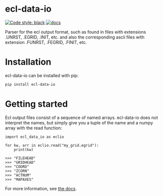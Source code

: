 ecl-data-io
===========
[![Code style: black](https://img.shields.io/badge/code%20style-black-000000.svg)](https://github.com/psf/black)
[![docs](https://readthedocs.org/projects/ecl-data-io/badge/?version=latest&style=plastic)](https://ecl-data-io.readthedocs.io/)

Parser for the ecl output format, such as found in files with
extensions .UNRST, .EGRID, .INIT, etc. and also the corresponding
ascii files with extension .FUNRST, .FEGRID, .FINIT, etc.


Installation
============

ecl-data-io can be installed with pip:

```bash
pip install ecl-data-io
```

Getting started
===============

Ecl output files consist of a sequence of named arrays. ecl-data-io does not
interpret the names, but simply give you a tuple of the name and a numpy array
with the read function:

```
import ecl_data_io as eclio

for kw, arr in eclio.read("my_grid.egrid"):
    print(kw)

>>> "FILEHEAD"
>>> "GRIDHEAD"
>>> "COORD"
>>> "ZCORN"
>>> "ACTNUM"
>>> "MAPAXES"
```

For more information, see [the docs](http://ecl-data-io.rtfd.io).


